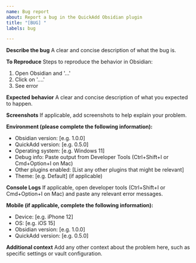 ```yaml
---
name: Bug report
about: Report a bug in the QuickAdd Obsidian plugin
title: "[BUG] "
labels: bug

---
```


**Describe the bug**
A clear and concise description of what the bug is.

**To Reproduce**
Steps to reproduce the behavior in Obsidian:
1. Open Obsidian and '...'
2. Click on '....'
3. See error

**Expected behavior**
A clear and concise description of what you expected to happen.

**Screenshots**
If applicable, add screenshots to help explain your problem.

**Environment (please complete the following information):**
 - Obsidian version: [e.g. 1.0.0]
 - QuickAdd version: [e.g. 0.5.0]
 - Operating system: [e.g. Windows 11]
 - Debug info: Paste output from Developer Tools (Ctrl+Shift+I or Cmd+Option+I on Mac)
 - Other plugins enabled: [List any other plugins that might be relevant]
 - Theme: [e.g. Default] (if applicable)

**Console Logs**
If applicable, open developer tools (Ctrl+Shift+I or Cmd+Option+I on Mac) and paste any relevant error messages.

**Mobile (if applicable, complete the following information):**
 - Device: [e.g. iPhone 12]
 - OS: [e.g. iOS 15]
 - Obsidian version: [e.g. 1.0.0]
 - QuickAdd version: [e.g. 0.5.0]

**Additional context**
Add any other context about the problem here, such as specific settings or vault configuration.
